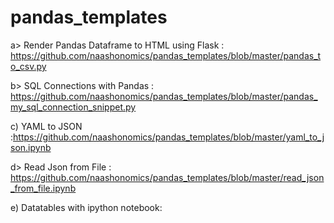 # pandas_templates

a> Render Pandas Dataframe to HTML using Flask : https://github.com/naashonomics/pandas_templates/blob/master/pandas_to_csv.py

b> SQL Connections with Pandas : https://github.com/naashonomics/pandas_templates/blob/master/pandas_my_sql_connection_snippet.py 

c) YAML to JSON :https://github.com/naashonomics/pandas_templates/blob/master/yaml_to_json.ipynb 

d> Read Json from File : https://github.com/naashonomics/pandas_templates/blob/master/read_json_from_file.ipynb 

e) Datatables with ipython notebook: 


